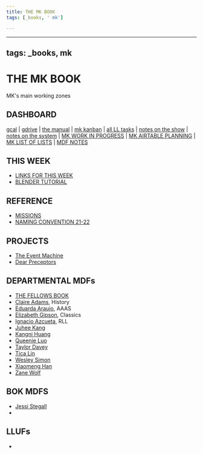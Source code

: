 ```yaml
---
title: THE MK BOOK
tags: [_books, ' mk']

---
```


---
tags: _books, mk
---
THE MK BOOK
===

MK's main working zones

## DASHBOARD


[gcal](https://calendar.google.com/calendar/u/0/r) | [gdrive](https://drive.google.com/drive/my-drive) | [the manual](https://hackmd.io/uZF2QJhoStOuNCoRsXomSg?both) | [mk kanban](https://airtable.com/tblVAgOIiJSMZcC3B/viw5dlW6djHE0I7oA?blocks=hide) | [all LL tasks](https://airtable.com/tblVAgOIiJSMZcC3B/viwkElY7sndfywN3z?blocks=hide) | [notes on the show](https://hackmd.io/Xc_FM1pDR8Own9L1NgU4bA) | [notes on the system](https://hackmd.io/BFUdSqyBSyC5zWVJcgsruQ) | [MK WORK IN PROGRESS](/XCVD1q6dQ4eu576IspR9WA) | [MK AIRTABLE PLANNING](/Cmn3TH28QBKnGKzHqHBzPw) | [MK LIST OF LISTS](/Be7QM4naRcalSs1JcIPjjw) | [MDF NOTES](/wWf6avPKTiOvKRKrOBbegg)

## THIS WEEK
* [LINKS FOR THIS WEEK](/1FDt7U8gQ-OKsRkLS8P8Zw)
* [BLENDER TUTORIAL](/cU6N1W-ERpGjoHP1wiZ6DQ)

## REFERENCE

* [MISSIONS](/xMDIWakKQp6yVuWJn3_4Dw)
* [NAMING CONVENTION 21-22](/dS8cLW3dRH24v4BvUR2i6Q)

## PROJECTS
* [The Event Machine](/afItaPUJTja9sLjEEGILHg)
* [Dear Preceptors](/HGlgFHLNTsilTsOj418Xzg)

## DEPARTMENTAL MDFs

* [THE FELLOWS BOOK](/Mxiw-Uz-RAG0anmWfJ3WKw)
* [Claire Adams](/1O1-Vf71Raqvf2QRgRjiQg), History
* [Eduarda Araujo](/cyQdS9SDSM6G1-p5o81QYA), AAAS
* [Elizabeth Gipson](/tlS2cnokSH29tVBFDfiM5g), Classics
* [Ignacio Azcueta](/RvoGIa4dTmGlaKkV3y-D3A), RLL
* [Juhee Kang](/tj52FVW8Rjit_-WS6oV9nw)
* [Kangni Huang](/msd_EHy8TgKtc-85T1AgGw)
* [Queenie Luo](/kWSZ3xTjRRiNtZZY4NoTuA)
* [Taylor Davey](/9bFRgoUbT4yqxbbOH2OnEQ)
* [Tica Lin](/vvTjRn6XSauwAVYGfzQkIw)
* [Wesley Simon](/ElL-x049TvGciF0qCkjhlQ)
* [Xiaomeng Han](/VkSfif98Qi-T5rJkX17yEw)
* [Zane Wolf](/jep5aiPnTwOA02YuRQyX7Q)

## BOK MDFS

* [Jessi Stegall](/q698Z79WSZa1yr84-ZDM0g)
* 


## LLUFs

* 
